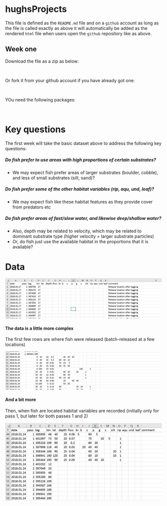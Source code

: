 # hughsProjects
This file is defined as the `README.md` file and on a `github` account as long as the file is called exactly as above it will automatically be added as the rendered `html` file when users open the `github` repository like as above.

## Week one

Download the file as a zip as below:

![]()

Or fork it from your github account if you have already got one:

![]()

YOu need the following packages:

![]()

# Key questions

The first week will take the basic dataset above to address the following key questions:

##### Do fish prefer to use areas with high proportions of certain substrates? 

- We may expect fish prefer areas of larger substrates (boulder, cobble), and less of small substrates (silt, sand)?

##### Do fish prefer some of the other habitat variables (rip, aqu, und, leaf)?

- We may expect fish like these habitat features as they provide cover from predators etc

##### Do fish prefer areas of fast/slow water, and likewise deep/shallow water?

- Also, depth may be related to velocity, which may be related to dominant substrate type (higher velocity = larger substrate particles)
- Or, do fish just use the available habitat in the proportions that it is available?

# Data

![1566965493373](resources/hugh-data.png)

#### The data is a little more complex

The first few rows are where fish were released
(batch-released at a few locations)

![1566965819084](resources/hugh-release-captures.png)

#### And a bit more

Then, when fish are 
located habitat variables are recorded (initially only for pass 1, but
later for both passes 1 and 2)

![1566965928817](resources/hugh-lat-long.png)

